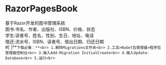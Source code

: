 # RazorPagesBook
基于Razor开发的图书管理系统<br>
图书:书名、作者、出版社、ISBN、价格、状态<br>
学生:读者号、姓名、性别、生日、地址、电话<br>
借还:流水号、ISBN、读者号、借出日期、归还日期<br>
#[ ]**`下载必看：**<br>
1.删除Migrations文件夹<br>
2.工具>NuGet包管理器>程序包管理器控制台<br>
3.输入Add-Migration InitialCreate<br>
4.输入Update-Database<br>
5.运行<br>`
